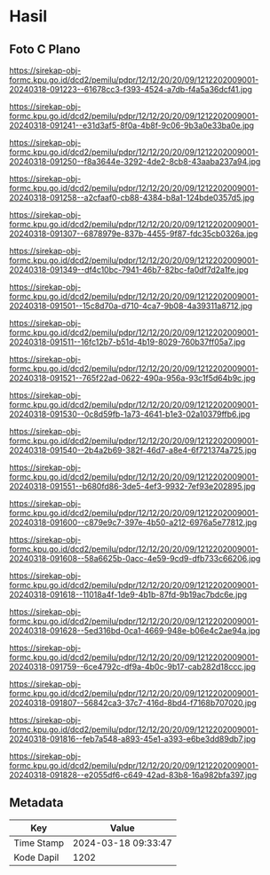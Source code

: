 # Hasil

## Foto C Plano

https://sirekap-obj-formc.kpu.go.id/dcd2/pemilu/pdpr/12/12/20/20/09/1212202009001-20240318-091223--61678cc3-f393-4524-a7db-f4a5a36dcf41.jpg

https://sirekap-obj-formc.kpu.go.id/dcd2/pemilu/pdpr/12/12/20/20/09/1212202009001-20240318-091241--e31d3af5-8f0a-4b8f-9c06-9b3a0e33ba0e.jpg

https://sirekap-obj-formc.kpu.go.id/dcd2/pemilu/pdpr/12/12/20/20/09/1212202009001-20240318-091250--f8a3644e-3292-4de2-8cb8-43aaba237a94.jpg

https://sirekap-obj-formc.kpu.go.id/dcd2/pemilu/pdpr/12/12/20/20/09/1212202009001-20240318-091258--a2cfaaf0-cb88-4384-b8a1-124bde0357d5.jpg

https://sirekap-obj-formc.kpu.go.id/dcd2/pemilu/pdpr/12/12/20/20/09/1212202009001-20240318-091307--6878979e-837b-4455-9f87-fdc35cb0326a.jpg

https://sirekap-obj-formc.kpu.go.id/dcd2/pemilu/pdpr/12/12/20/20/09/1212202009001-20240318-091349--df4c10bc-7941-46b7-82bc-fa0df7d2a1fe.jpg

https://sirekap-obj-formc.kpu.go.id/dcd2/pemilu/pdpr/12/12/20/20/09/1212202009001-20240318-091501--15c8d70a-d710-4ca7-9b08-4a39311a8712.jpg

https://sirekap-obj-formc.kpu.go.id/dcd2/pemilu/pdpr/12/12/20/20/09/1212202009001-20240318-091511--16fc12b7-b51d-4b19-8029-760b37ff05a7.jpg

https://sirekap-obj-formc.kpu.go.id/dcd2/pemilu/pdpr/12/12/20/20/09/1212202009001-20240318-091521--765f22ad-0622-490a-956a-93c1f5d64b9c.jpg

https://sirekap-obj-formc.kpu.go.id/dcd2/pemilu/pdpr/12/12/20/20/09/1212202009001-20240318-091530--0c8d59fb-1a73-4641-b1e3-02a10379ffb6.jpg

https://sirekap-obj-formc.kpu.go.id/dcd2/pemilu/pdpr/12/12/20/20/09/1212202009001-20240318-091540--2b4a2b69-382f-46d7-a8e4-6f721374a725.jpg

https://sirekap-obj-formc.kpu.go.id/dcd2/pemilu/pdpr/12/12/20/20/09/1212202009001-20240318-091551--b680fd86-3de5-4ef3-9932-7ef93e202895.jpg

https://sirekap-obj-formc.kpu.go.id/dcd2/pemilu/pdpr/12/12/20/20/09/1212202009001-20240318-091600--c879e9c7-397e-4b50-a212-6976a5e77812.jpg

https://sirekap-obj-formc.kpu.go.id/dcd2/pemilu/pdpr/12/12/20/20/09/1212202009001-20240318-091608--58a6625b-0acc-4e59-9cd9-dfb733c66206.jpg

https://sirekap-obj-formc.kpu.go.id/dcd2/pemilu/pdpr/12/12/20/20/09/1212202009001-20240318-091618--11018a4f-1de9-4b1b-87fd-9b19ac7bdc6e.jpg

https://sirekap-obj-formc.kpu.go.id/dcd2/pemilu/pdpr/12/12/20/20/09/1212202009001-20240318-091628--5ed316bd-0ca1-4669-948e-b06e4c2ae94a.jpg

https://sirekap-obj-formc.kpu.go.id/dcd2/pemilu/pdpr/12/12/20/20/09/1212202009001-20240318-091759--6ce4792c-df9a-4b0c-9b17-cab282d18ccc.jpg

https://sirekap-obj-formc.kpu.go.id/dcd2/pemilu/pdpr/12/12/20/20/09/1212202009001-20240318-091807--56842ca3-37c7-416d-8bd4-f7168b707020.jpg

https://sirekap-obj-formc.kpu.go.id/dcd2/pemilu/pdpr/12/12/20/20/09/1212202009001-20240318-091816--feb7a548-a893-45e1-a393-e6be3dd89db7.jpg

https://sirekap-obj-formc.kpu.go.id/dcd2/pemilu/pdpr/12/12/20/20/09/1212202009001-20240318-091828--e2055df6-c649-42ad-83b8-16a982bfa397.jpg


## Metadata

| Key        | Value               |
| ---------- | ------------------- |
| Time Stamp | 2024-03-18 09:33:47 |
| Kode Dapil | 1202                |



